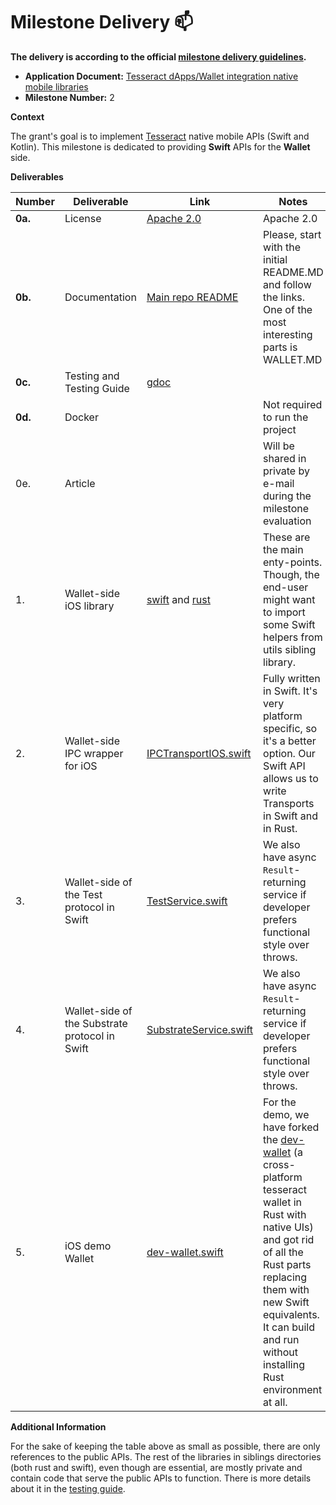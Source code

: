 # Milestone Delivery :mailbox:

**The delivery is according to the official [milestone delivery guidelines](https://github.com/w3f/Grants-Program/blob/master/docs/Support%20Docs/milestone-deliverables-guidelines.md).**  

* **Application Document:** [Tesseract dApps/Wallet integration native mobile libraries](https://github.com/w3f/Grants-Program/blob/master/applications/dapp_wallet_integration_native_mobile_libraries.md)
* **Milestone Number:** 2

**Context**

The grant's goal is to implement [Tesseract](https://github.com/tesseract-one/) native mobile APIs (Swift and Kotlin). This milestone is dedicated to providing **Swift** APIs for the **Wallet** side.

**Deliverables**

| Number | Deliverable | Link | Notes |
| ------------- | ------------- | ------------- |------------- |
| **0a.** | License | [Apache 2.0](https://github.com/tesseract-one/Tesseract.swift/blob/main/LICENSE) | Apache 2.0 |
| **0b.** | Documentation | [Main repo README](https://github.com/tesseract-one/Tesseract.swift) | Please, start with the initial README.MD and follow the links. One of the most interesting parts is WALLET.MD |
| **0c.** | Testing and Testing Guide | [gdoc](https://docs.google.com/document/d/1WpMTmoAHAiXByvrWH65Z6T2L-tGhdwrnlA77Nf_9-ks) | |
| **0d.** | Docker | | Not required to run the project |
| 0e. | Article | | Will be shared in private by e-mail during the milestone evaluation |
| 1. | Wallet-side iOS library | [swift](https://github.com/tesseract-one/Tesseract.swift/tree/master/Sources/TesseractService) and [rust](https://github.com/tesseract-one/Tesseract.swift/tree/master/Rust/tesseract) | These are the main enty-points. Though, the end-user might want to import some Swift helpers from utils sibling library. |
| 2. | Wallet-side IPC wrapper for iOS | [IPCTransportIOS.swift](https://github.com/tesseract-one/Tesseract.swift/blob/master/Sources/TesseractTransportsService/iOS/IPCTransportIOS.swift) | Fully written in Swift. It's very platform specific, so it's a better option. Our Swift API allows us to write Transports in Swift and in Rust. |
| 3. | Wallet-side of the Test protocol in Swift | [TestService.swift](https://github.com/tesseract-one/Tesseract.swift/blob/master/Sources/TesseractShared/TestService.swift) | We also have async `Result`-returning service if developer prefers functional style over throws. |
| 4. | Wallet-side of the Substrate protocol in Swift | [SubstrateService.swift](https://github.com/tesseract-one/Tesseract.swift/blob/master/Sources/TesseractShared/SubstrateService.swift) | We also have async `Result`-returning service if developer prefers functional style over throws. |
| 5. | iOS demo Wallet | [dev-wallet.swift](https://github.com/tesseract-one/dev-wallet.swift/) | For the demo, we have forked the [dev-wallet](https://github.com/tesseract-one/dev-wallet) (a cross-platform tesseract wallet in Rust with native UIs) and got rid of all the Rust parts replacing them with new Swift equivalents. It can build and run without installing Rust environment at all. |

**Additional Information**

For the sake of keeping the table above as small as possible, there are only references to the public APIs. The rest of the libraries in siblings directories (both rust and swift), even though are essential, are mostly private and contain code that serve the public APIs to function. There is more details about it in the [testing guide](https://docs.google.com/document/d/1WpMTmoAHAiXByvrWH65Z6T2L-tGhdwrnlA77Nf_9-ks).
